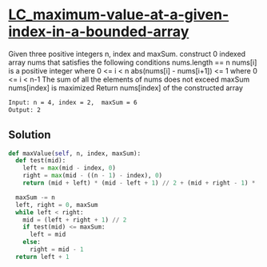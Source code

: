 # [LC_maximum-value-at-a-given-index-in-a-bounded-array](https://leetcode.com/problems/maximum-value-at-a-given-index-in-a-bounded-array)

Given three positive integers n, index and maxSum. construct 0 indexed array nums that satisfies the following conditions
  nums.length == n
  nums[i] is a positive integer where 0 <= i < n
  abs(nums[i] - nums[i+1]) <= 1 where 0 <= i < n-1
  The sum of all the elements of nums does not exceed maxSum
  nums[index] is maximized
Return nums[index] of the constructed array

```txt
Input: n = 4, index = 2,  maxSum = 6
Output: 2
```

## Solution

```py
def maxValue(self, n, index, maxSum):
  def test(mid):
    left = max(mid - index, 0)
    right = max(mid - ((n - 1) - index), 0)
    return (mid + left) * (mid - left + 1) // 2 + (mid + right - 1) * (mid - right) // 2

  maxSum -= n
  left, right = 0, maxSum
  while left < right:
    mid = (left + right + 1) // 2
    if test(mid) <= maxSum:
      left = mid
    else:
      right = mid - 1
  return left + 1
```
